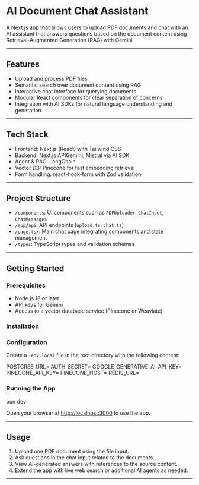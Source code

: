 # AI Document Chat Assistant

A Next.js app that allows users to upload PDF documents and chat with an AI assistant that answers questions based on the document content using Retrieval-Augmented Generation (RAG) with Gemini

---

## Features

- Upload and process PDF files
- Semantic search over document content using RAG
- Interactive chat interface for querying documents
- Modular React components for clear separation of concerns
- Integration with AI SDKs for natural language understanding and generation

---

## Tech Stack

- Frontend: Next.js (React) with Tailwind CSS
- Backend: Next.js APIGemini, Mistral via AI SDK
- Agent & RAG: LangChain 
- Vector DB: Pinecone for fast embedding retrieval
- Form handling: react-hook-form with Zod validation

---

## Project Structure

- `/components`: UI components such as `PDFUploader`, `ChatInput`, `ChatMessages`
- `/app/api`: API endpoints (`upload.ts`, `chat.ts`)
- `/page.tsx`: Main chat page integrating components and state management
- `/types`: TypeScript types and validation schemas

---

## Getting Started

### Prerequisites

- Node.js 18 or later
- API keys for Gemini
- Access to a vector database service (Pinecone or Weaviate)

### Installation


### Configuration

Create a `.env.local` file in the root directory with the following content:

POSTGRES_URL=
AUTH_SECRET=
GOOGLE_GENERATIVE_AI_API_KEY=
PINECONE_API_KEY=
PINECONE_HOST=
REDIS_URL=


### Running the App

bun dev


Open your browser at [http://localhost:3000](http://localhost:3000) to use the app.

---

## Usage

1. Upload one PDF document using the file input.
2. Ask questions in the chat input related to the documents.
3. View AI-generated answers with references to the source content.
4. Extend the app with live web search or additional AI agents as needed.

---
